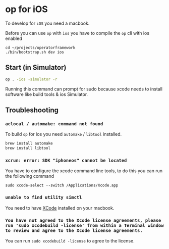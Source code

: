 # op for iOS

To develop for `iOS` you need a macbook.

Before you can use `op` with `ios` you have to compile the `op`
cli with ios enabled

```
cd ~/projects/operatorframework
./bin/bootstrap.sh dev ios
```

## Start (in Simulator)

```sh
op . -ios -simulator -r
```

Running this command can prompt for sudo because xcode needs to install software like build tools & ios Simulator.

## Troubleshooting

### `aclocal / automake: command not found`

To build `op` for ios you need `automake` / `libtool` installed.

```sh
brew install automake
brew install libtool
```

### `xcrun: error: SDK "iphoneos" cannot be located`

You have to configure the xcode command line tools, to do this
you can run the following command

```
sudo xcode-select --switch /Applications/Xcode.app
```

### `unable to find utility simctl`

You need to have [XCode](https://developer.apple.com/xcode/resources/) installed on your macbook.

### `You have not agreed to the Xcode license agreements, please run 'sudo xcodebuild -license' from within a Terminal window to review and agree to the Xcode license agreements.`

You can run `sudo xcodebuild -license` to agree to the license.
